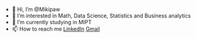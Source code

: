 - 👋 Hi, I’m @Mikipaw
- 👀 I’m interested in Math, Data Science, Statistics and Business analytics
- 🌱 I’m currently studying in MIPT
- 📫 How to reach me [LinkedIn](https://www.linkedin.com/in/mikhail-pavlov-386477218/) [Gmail](mailto:mapawlow@yandex.ru)

<!---
Mikipaw/Mikipaw is a ✨ special ✨ repository because its `README.md` (this file) appears on your GitHub profile.
You can click the Preview link to take a look at your changes.
--->
